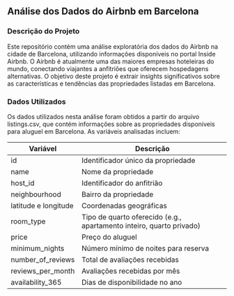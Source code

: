 ## Análise dos Dados do Airbnb em Barcelona
### Descrição do Projeto

Este repositório contém uma análise exploratória dos dados do Airbnb na cidade de Barcelona, utilizando informações disponíveis no portal Inside Airbnb. O Airbnb é atualmente uma das maiores empresas hoteleiras do mundo, conectando viajantes a anfitriões que oferecem hospedagens alternativas. O objetivo deste projeto é extrair insights significativos sobre as características e tendências das propriedades listadas em Barcelona.

### Dados Utilizados

Os dados utilizados nesta análise foram obtidos a partir do arquivo listings.csv, que contém informações sobre as propriedades disponíveis para aluguel em Barcelona. As variáveis analisadas incluem:

|Variável    |   Descrição|
|------------|-----------------|
|id | Identificador único da propriedade|
|name |Nome da propriedade|
|host_id | Identificador do anfitrião|
|neighbourhood |Bairro da propriedade|
|latitude e longitude |Coordenadas geográficas|
|room_type| Tipo de quarto oferecido (e.g., apartamento inteiro, quarto privado)|
|price| Preço do aluguel|
|minimum_nights| Número mínimo de noites para reserva|
|number_of_reviews| Total de avaliações recebidas|
|reviews_per_month| Avaliações recebidas por mês|
|availability_365| Dias de disponibilidade no ano|
